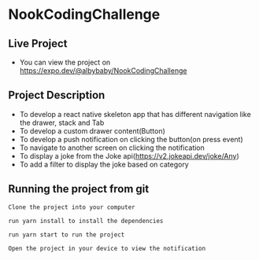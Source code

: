 # NookCodingChallenge
## Live Project
-  You can view the project on https://expo.dev/@albybaby/NookCodingChallenge
## Project Description

  -  To develop a react native skeleton app that has different navigation like the drawer, stack and Tab 
  -  To develop a custom drawer content(Button)
  -  To develop a push notification on clicking the button(on press event)
  -  To navigate to another screen on clicking the notification
  -  To display a joke from the Joke api(https://v2.jokeapi.dev/joke/Any)
  -  To add a filter to display the joke based on category
  
 ## Running the project from git
 
    Clone the project into your computer
    
    run yarn install to install the dependencies 
    
    run yarn start to run the project
    
    Open the project in your device to view the notification
    
